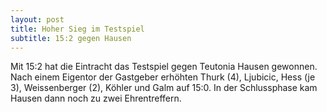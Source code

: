 ```yaml
---
layout: post
title: Hoher Sieg im Testspiel
subtitle: 15:2 gegen Hausen
---
```


Mit 15:2 hat die Eintracht das Testspiel gegen Teutonia Hausen gewonnen. Nach einem Eigentor der Gastgeber erhöhten Thurk (4), Ljubicic, Hess (je 3), Weissenberger (2), Köhler und Galm auf 15:0. In der Schlussphase kam Hausen dann noch zu zwei Ehrentreffern.


